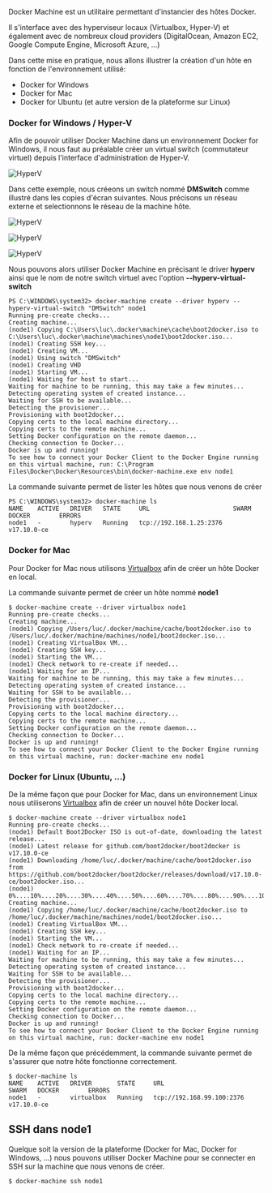 Docker Machine est un utilitaire permettant d'instancier des hôtes Docker.

Il s'interface avec des hyperviseur locaux (Virtualbox, Hyper-V) et également avec de nombreux cloud providers (DigitalOcean, Amazon EC2, Google Compute Engine, Microsoft Azure, ...)

Dans cette mise en pratique, nous allons illustrer la création d'un hôte en fonction de l'environnement utilisé:
* Docker for Windows
* Docker for Mac
* Docker for Ubuntu (et autre version de la plateforme sur Linux)

### Docker for Windows / Hyper-V

Afin de pouvoir utiliser Docker Machine dans un environnement Docker for Windows, il nous faut au préalable créer un virtual switch (commutateur virtuel) depuis l'interface d'administration de Hyper-V.

![HyperV](./images/hyperv1.png)

Dans cette exemple, nous créeons un switch nommé **DMSwitch** comme illustré dans les copies d'écran suivantes. Nous précisons un réseau externe et selectionnons le réseau de la machine hôte.

![HyperV](./images/hyperv2.png)

![HyperV](./images/hyperv3.png)

![HyperV](./images/hyperv4.png)

Nous pouvons alors utiliser Docker Machine en précisant le driver **hyperv** ainsi que le nom de notre switch virtuel avec l'option **--hyperv-virtual-switch**

```
PS C:\WINDOWS\system32> docker-machine create --driver hyperv --hyperv-virtual-switch "DMSwitch" node1
Running pre-create checks...
Creating machine...
(node1) Copying C:\Users\luc\.docker\machine\cache\boot2docker.iso to C:\Users\luc\.docker\machine\machines\node1\boot2docker.iso...
(node1) Creating SSH key...
(node1) Creating VM...
(node1) Using switch "DMSwitch"
(node1) Creating VHD
(node1) Starting VM...
(node1) Waiting for host to start...
Waiting for machine to be running, this may take a few minutes...
Detecting operating system of created instance...
Waiting for SSH to be available...
Detecting the provisioner...
Provisioning with boot2docker...
Copying certs to the local machine directory...
Copying certs to the remote machine...
Setting Docker configuration on the remote daemon...
Checking connection to Docker...
Docker is up and running!
To see how to connect your Docker Client to the Docker Engine running on this virtual machine, run: C:\Program Files\Docker\Docker\Resources\bin\docker-machine.exe env node1
```

La commande suivante permet de lister les hôtes que nous venons de créer

```
PS C:\WINDOWS\system32> docker-machine ls
NAME    ACTIVE   DRIVER   STATE     URL                       SWARM   DOCKER        ERRORS
node1   -        hyperv   Running   tcp://192.168.1.25:2376           v17.10.0-ce
```

### Docker for Mac

Pour Docker for Mac nous utilisons [Virtualbox](https://www.virtualbox.org/) afin de créer un hôte Docker en local.

La commande suivante permet de créer un hôte nommé **node1**

```
$ docker-machine create --driver virtualbox node1
Running pre-create checks...
Creating machine...
(node1) Copying /Users/luc/.docker/machine/cache/boot2docker.iso to /Users/luc/.docker/machine/machines/node1/boot2docker.iso...
(node1) Creating VirtualBox VM...
(node1) Creating SSH key...
(node1) Starting the VM...
(node1) Check network to re-create if needed...
(node1) Waiting for an IP...
Waiting for machine to be running, this may take a few minutes...
Detecting operating system of created instance...
Waiting for SSH to be available...
Detecting the provisioner...
Provisioning with boot2docker...
Copying certs to the local machine directory...
Copying certs to the remote machine...
Setting Docker configuration on the remote daemon...
Checking connection to Docker...
Docker is up and running!
To see how to connect your Docker Client to the Docker Engine running on this virtual machine, run: docker-machine env node1
```

### Docker for Linux (Ubuntu, ...)

De la même façon que pour Docker for Mac, dans un environnement Linux nous utiliserons [Virtualbox](https://www.virtualbox.org/) afin de créer un nouvel hôte Docker local.

```
$ docker-machine create --driver virtualbox node1
Running pre-create checks...
(node1) Default Boot2Docker ISO is out-of-date, downloading the latest release...
(node1) Latest release for github.com/boot2docker/boot2docker is v17.10.0-ce
(node1) Downloading /home/luc/.docker/machine/cache/boot2docker.iso from https://github.com/boot2docker/boot2docker/releases/download/v17.10.0-ce/boot2docker.iso...
(node1) 0%....10%....20%....30%....40%....50%....60%....70%....80%....90%....100%
Creating machine...
(node1) Copying /home/luc/.docker/machine/cache/boot2docker.iso to /home/luc/.docker/machine/machines/node1/boot2docker.iso...
(node1) Creating VirtualBox VM...
(node1) Creating SSH key...
(node1) Starting the VM...
(node1) Check network to re-create if needed...
(node1) Waiting for an IP...
Waiting for machine to be running, this may take a few minutes...
Detecting operating system of created instance...
Waiting for SSH to be available...
Detecting the provisioner...
Provisioning with boot2docker...
Copying certs to the local machine directory...
Copying certs to the remote machine...
Setting Docker configuration on the remote daemon...
Checking connection to Docker...
Docker is up and running!
To see how to connect your Docker Client to the Docker Engine running on this virtual machine, run: docker-machine env node1
```

De la même façon que précédemment, la commande suivante permet de s'assurer que notre hôte fonctionne correctement.

```
$ docker-machine ls
NAME    ACTIVE   DRIVER       STATE     URL                         SWARM   DOCKER        ERRORS
node1   -        virtualbox   Running   tcp://192.168.99.100:2376           v17.10.0-ce
```

## SSH dans node1

Quelque soit la version de la plateforme (Docker for Mac, Docker for Windows, ...) nous pouvons utiliser Docker Machine pour se connecter en SSH sur la machine que nous venons de créer.

```
$ docker-machine ssh node1
```
